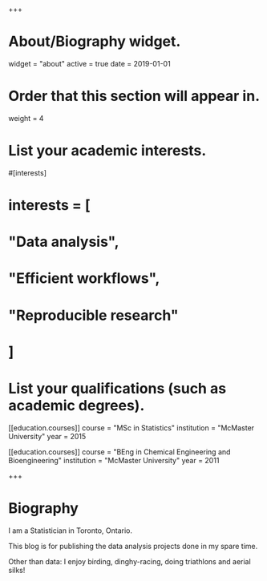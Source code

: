 +++
# About/Biography widget.
widget = "about"
active = true
date = 2019-01-01

# Order that this section will appear in.
weight = 4

# List your academic interests.
#[interests]
#  interests = [
#    "Data analysis",
#    "Efficient workflows",
#    "Reproducible research"
#  ]

# List your qualifications (such as academic degrees).
[[education.courses]]
  course = "MSc in Statistics"
  institution = "McMaster University"
  year = 2015

[[education.courses]]
  course = "BEng in Chemical Engineering and Bioengineering"
  institution = "McMaster University"
  year = 2011
 
+++

# Biography

I am a Statistician in Toronto, Ontario.

This blog is for publishing the data analysis projects done in my spare time.

Other than data: I enjoy birding, dinghy-racing, doing triathlons and aerial silks!
